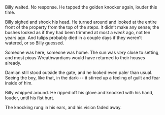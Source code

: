 Billy waited. No response. He tapped the golden knocker again, louder this time.

Billy sighed and shook his head. He turned around and looked at the entire front of the property from the top of the steps. It didn’t make any sense; the bushes looked as if they had been trimmed at most a *week* ago, not ten years ago. And tulips probably died in a couple days if they weren’t watered, or so Billy guessed.

Someone was here, someone was home. The sun was *very* close to setting, and most pious Wreathwardians would have returned to their houses already.

Damian still stood outside the gate, and he looked even paler than usual. Seeing the boy, like that, in the dark--- it stirred up a feeling of guilt and fear inside of him.

Billy whipped around. He ripped off his glove and knocked with his hand, louder, until his fist hurt.

The knocking rung in his ears, and his vision faded away.